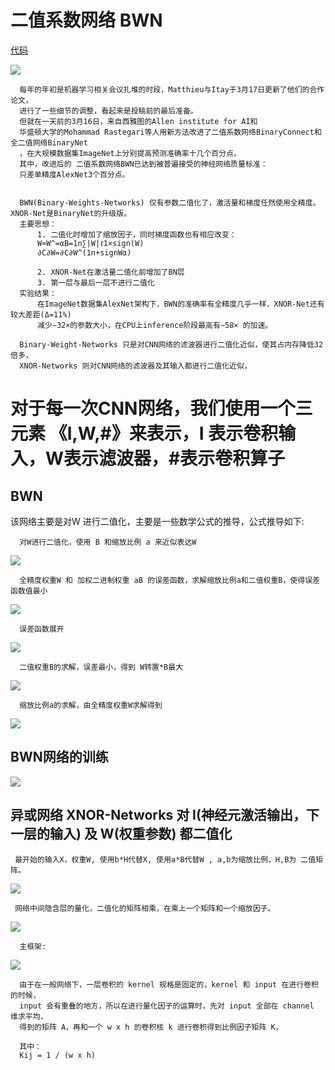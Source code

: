 # 二值系数网络 BWN

[代码](https://github.com/Ewenwan/XNOR-Net)

![](https://img-blog.csdn.net/20160715112109483)


      每年的年初是机器学习相关会议扎堆的时段，Matthieu与Itay于3月17日更新了他们的合作论文，
      进行了一些细节的调整，看起来是投稿前的最后准备。
      但就在一天前的3月16日，来自西雅图的Allen institute for AI和
      华盛顿大学的Mohammad Rastegari等人用新方法改进了二值系数网络BinaryConnect和全二值网络BinaryNet
      ，在大规模数据集ImageNet上分别提高预测准确率十几个百分点。
      其中，改进后的 二值系数网络BWN已达到被普遍接受的神经网络质量标准：
      只差单精度AlexNet3个百分点。


      BWN(Binary-Weights-Networks) 仅有参数二值化了，激活量和梯度任然使用全精度。XNOR-Net是BinaryNet的升级版。 
      主要思想： 
          1. 二值化时增加了缩放因子，同时梯度函数也有相应改变：
          W≈W^=αB=1n∑|W|ℓ1×sign(W)
          ∂C∂W=∂C∂W^(1n+signWα)

          2. XNOR-Net在激活量二值化前增加了BN层 
          3. 第一层与最后一层不进行二值化 
      实验结果： 
          在ImageNet数据集AlexNet架构下，BWN的准确率有全精度几乎一样，XNOR-Net还有较大差距(Δ=11%) 
          减少∼32×的参数大小，在CPU上inference阶段最高有∼58× 的加速。
          
      Binary-Weight-Networks 只是对CNN网络的滤波器进行二值化近似，使其占内存降低32倍多，
      XNOR-Networks 则对CNN网络的滤波器及其输入都进行二值化近似，
      
# 对于每一次CNN网络，我们使用一个三元素 《I,W,#》来表示，I 表示卷积输入，W表示滤波器，#表示卷积算子

## BWN

该网络主要是对W 进行二值化，主要是一些数学公式的推导，公式推导如下:
      
      对W进行二值化，使用 B 和缩放比例 a 来近似表达W
![](https://img-blog.csdn.net/20160715113533581)
      
      全精度权重W 和 加权二进制权重 aB 的误差函数，求解缩放比例a和二值权重B，使得误差函数值最小
![](https://img-blog.csdn.net/20160715113542440)

      误差函数展开
![](https://img-blog.csdn.net/20160715113549674)
      
      二值权重B的求解，误差最小，得到 W转置*B最大
![](https://img-blog.csdn.net/20160715113600645)

      缩放比例a的求解，由全精度权重W求解得到
![](https://img-blog.csdn.net/20160715113609159)

## BWN网络的训练


![](https://img-blog.csdn.net/20160715113831914)


## 异或网络 XNOR-Networks  对 I(神经元激活输出，下一层的输入) 及 W(权重参数) 都二值化

     最开始的输入X，权重W, 使用b*H代替X, 使用a*B代替W , a,b为缩放比例，H,B为 二值矩阵。
![](https://img-blog.csdn.net/20160715114052958)
      
     网络中间隐含层的量化，二值化的矩阵相乘，在乘上一个矩阵和一个缩放因子。
![](https://img-blog.csdn.net/20160715114402250)

      主框架:
![](https://img-blog.csdn.net/20160715114256287)

      由于在一般网络下，一层卷积的 kernel 规格是固定的，kernel 和 input 在进行卷积的时候，
      input 会有重叠的地方，所以在进行量化因子的运算时，先对 input 全部在 channel 维求平均，
      得到的矩阵 A，再和一个 w x h 的卷积核 k 进行卷积得到比例因子矩阵 K，
      
      其中：
      Kij = 1 / (w x h)
      





